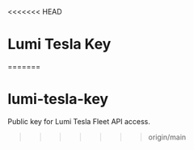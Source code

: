 <<<<<<< HEAD
# Lumi Tesla Key
=======
# lumi-tesla-key
Public key for Lumi Tesla Fleet API access.
>>>>>>> origin/main
